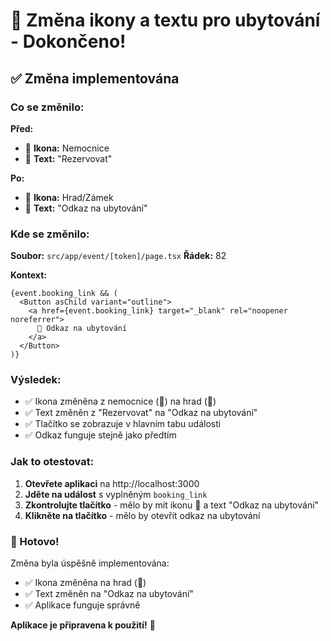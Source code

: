 # 🏰 Změna ikony a textu pro ubytování - Dokončeno!

## ✅ Změna implementována

### Co se změnilo:

**Před:**
- 🏨 **Ikona:** Nemocnice
- 📝 **Text:** "Rezervovat"

**Po:**
- 🏰 **Ikona:** Hrad/Zámek
- 📝 **Text:** "Odkaz na ubytování"

### Kde se změnilo:

**Soubor:** `src/app/event/[token]/page.tsx`
**Řádek:** 82

**Kontext:**
```tsx
{event.booking_link && (
  <Button asChild variant="outline">
    <a href={event.booking_link} target="_blank" rel="noopener noreferrer">
      🏰 Odkaz na ubytování
    </a>
  </Button>
)}
```

### Výsledek:

- ✅ Ikona změněna z nemocnice (🏨) na hrad (🏰)
- ✅ Text změněn z "Rezervovat" na "Odkaz na ubytování"
- ✅ Tlačítko se zobrazuje v hlavním tabu události
- ✅ Odkaz funguje stejně jako předtím

### Jak to otestovat:

1. **Otevřete aplikaci** na http://localhost:3000
2. **Jděte na událost** s vyplněným `booking_link`
3. **Zkontrolujte tlačítko** - mělo by mít ikonu 🏰 a text "Odkaz na ubytování"
4. **Klikněte na tlačítko** - mělo by otevřít odkaz na ubytování

### 🎉 Hotovo!

Změna byla úspěšně implementována:
- ✅ Ikona změněna na hrad (🏰)
- ✅ Text změněn na "Odkaz na ubytování"
- ✅ Aplikace funguje správně

**Aplikace je připravena k použití!** 🚀 